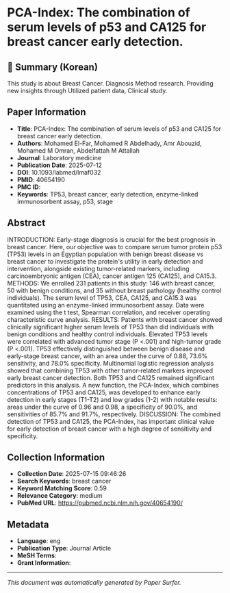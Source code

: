 # PCA-Index: The combination of serum levels of p53 and CA125 for breast cancer early detection.

## 📝 Summary (Korean)
This study is about Breast Cancer. Diagnosis Method research. Providing new insights through Utilized patient data, Clinical study.

## Paper Information
- **Title**: PCA-Index: The combination of serum levels of p53 and CA125 for breast cancer early detection.
- **Authors**: Mohamed El-Far, Mohamed R Abdelhady, Amr Abouzid, Mohamed M Omran, Abdelfattah M Attallah
- **Journal**: Laboratory medicine
- **Publication Date**: 2025-07-12
- **DOI**: 10.1093/labmed/lmaf032
- **PMID**: 40654190
- **PMC ID**: 
- **Keywords**: TP53, breast cancer, early detection, enzyme-linked immunosorbent assay, p53, stage

## Abstract
INTRODUCTION: Early-stage diagnosis is crucial for the best prognosis in breast cancer. Here, our objective was to compare serum tumor protein p53 (TP53) levels in an Egyptian population with benign breast disease vs breast cancer to investigate the protein's utility in early detection and intervention, alongside existing tumor-related markers, including carcinoembryonic antigen (CEA), cancer antigen 125 (CA125), and CA15.3. METHODS: We enrolled 231 patients in this study: 146 with breast cancer, 50 with benign conditions, and 35 without breast pathology (healthy control individuals). The serum level of TP53, CEA, CA125, and CA15.3 was quantitated using an enzyme-linked immunosorbent assay. Data were examined using the t test, Spearman correlation, and receiver operating characteristic curve analysis. RESULTS: Patients with breast cancer showed clinically significant higher serum levels of TP53 than did individuals with benign conditions and healthy control individuals. Elevated TP53 levels were correlated with advanced tumor stage (P <.001) and high-tumor grade (P <.001). TP53 effectively distinguished between benign disease and early-stage breast cancer, with an area under the curve of 0.88, 73.6% sensitivity, and 78.0% specificity. Multinomial logistic regression analysis showed that combining TP53 with other tumor-related markers improved early breast cancer detection. Both TP53 and CA125 remained significant predictors in this analysis. A new function, the PCA-Index, which combines concentrations of TP53 and CA125, was developed to enhance early detection in early stages (T1-T2) and low grades (1-2) with notable results: areas under the curve of 0.96 and 0.98, a specificity of 90.0%, and sensitivities of 85.7% and 91.7%, respectively. DISCUSSION: The combined detection of TP53 and CA125, the PCA-Index, has important clinical value for early detection of breast cancer with a high degree of sensitivity and specificity.

## Collection Information
- **Collection Date**: 2025-07-15 09:46:26
- **Search Keywords**: breast cancer
- **Keyword Matching Score**: 0.59
- **Relevance Category**: medium
- **PubMed URL**: https://pubmed.ncbi.nlm.nih.gov/40654190/

## Metadata
- **Language**: eng
- **Publication Type**: Journal Article
- **MeSH Terms**: 
- **Grant Information**: 

---
*This document was automatically generated by Paper Surfer.*
